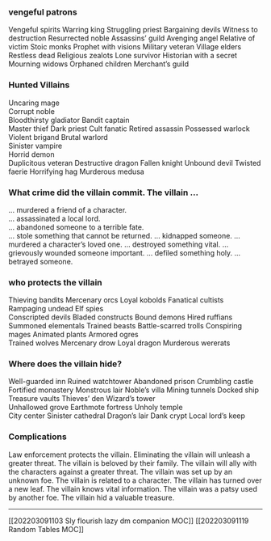 ### vengeful patrons
Vengeful spirits 
Warring king
Struggling priest
Bargaining devils 
Witness to destruction
Resurrected noble
Assassins’ guild
Avenging angel
Relative of victim
Stoic monks
Prophet with visions 
Military veteran 
Village elders
Restless dead 
Religious zealots
Lone survivor
Historian with a secret
Mourning widows
Orphaned children
Merchant’s guild

### Hunted Villains
Uncaring mage  
Corrupt noble  
Bloodthirsty gladiator 
Bandit captain  
Master thief
Dark priest
Cult fanatic
Retired assassin
Possessed warlock
Violent brigand
Brutal warlord  
Sinister vampire  
Horrid demon  
Duplicitous veteran
Destructive dragon
Fallen knight
Unbound devil
Twisted faerie
Horrifying hag
Murderous medusa


### What crime did the villain commit. The villain ...
... murdered a friend of a character.  
... assassinated a local lord.  
... abandoned someone to a terrible fate.  
... stole something that cannot be returned. 
... kidnapped someone.
... murdered a character’s loved one.
... destroyed something vital.
... grievously wounded someone important.
... defiled something holy.
... betrayed someone.


### who protects the villain
Thieving bandits
Mercenary orcs
Loyal kobolds
Fanatical cultists  
Rampaging undead Elf spies  
Conscripted devils 
Bladed constructs
Bound demons
Hired ruffians
Summoned elementals
Trained beasts
Battle-scarred trolls
Conspiring mages
Animated plants 
Armored ogres  
Trained wolves
Mercenary drow
Loyal dragon
Murderous wererats


### Where does the villain hide?
Well-guarded inn
Ruined watchtower 
Abandoned prison
Crumbling castle  
Fortified monastery 
Monstrous lair
Noble’s villa
Mining tunnels
Docked ship
Treasure vaults
Thieves’ den
Wizard’s tower  
Unhallowed grove
Earthmote fortress 
Unholy temple  
City center
Sinister cathedral
Dragon’s lair
Dank crypt
Local lord’s keep


### Complications
Law enforcement protects the villain.
Eliminating the villain will unleash a greater threat.
The villain is beloved by their family.
The villain will ally with the characters against a greater threat.
The villain was set up by an unknown foe.
The villain is related to a character.
The villain has turned over a new leaf.
The villain knows vital information.
The villain was a patsy used by another foe.
The villain hid a valuable treasure.

---
[[202203091103 Sly flourish lazy dm companion MOC]]
[[202203091119 Random Tables MOC]]
